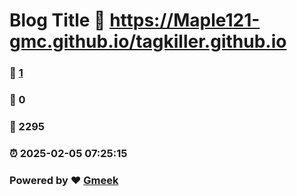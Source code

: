 # Blog Title :link: https://Maple121-gmc.github.io/tagkiller.github.io 
### :page_facing_up: [1](https://Maple121-gmc.github.io/tagkiller.github.io/tag.html) 
### :speech_balloon: 0 
### :hibiscus: 2295 
### :alarm_clock: 2025-02-05 07:25:15 
### Powered by :heart: [Gmeek](https://github.com/Meekdai/Gmeek)
